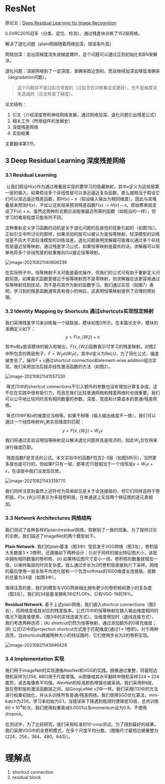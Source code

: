 # ResNet

原论文：[Deep Residual Learning for Image Recognition](https://arxiv.org/abs/1512.03385)

ILSVRC2015冠军（分类、定位、检测）。通过残差块训练了152层网络。

解决了退化问题（plain网络随着网络加深，错误率升高）



网络加深：会出现梯度消失或梯度爆炸，这个问题可以通过正则初始化和BN来解决。

退化问题：深层网络到了一定深度，准确率趋近饱和，而且继续加深会降低准确率（degradation问题）。

> 这个问题并不是过拟合导致的（过拟合在训练集应该更好），也不是梯度消失造成的（论文检查了梯度）。



论文结构：

1. 引文（介绍深度卷积神经网络发展，通过网络加深、退化问题引出残差公式）
2. 相关工作（所用组件的发展史）
3. 深度残差网络
4. 实验结果



主要翻译第3节。



## 3 Deep Residual Learning 深度残差网络

### 3.1 Residual Learning

​		让我们假设$H(x)$作为通过堆叠层实现的要学习的隐藏映射，其中$x$定义为这些层第一层的输入。如果假设多个非线性层可以渐近逼近复杂函数，那么就相当于假设它们可以渐近逼近残差函数，即$H(x)-x$（假设输入输出为相同维度）。因此与其堆叠层来预测$H(x)$，不如让这些层来预测残差函数$F(x):= H(x)-x$。原始寒素就变成了$F(x)+x$。虽然这两种形式都应该能够逼近所需的函数（如假设的一样），但学习的难易程度可能有所不同。

​		这种重新定义学习函数的动机是关于退化问题的反直觉的现象引起的（如图1左）。正如引文中所讨论的那样，如果添加的层可以被认为是恒等映射，较深模型的训练误差不应大于其较浅模型的训练误差。退化问题表明求解器可能难以通过多个非线性层逼近恒等映射。通过残差学习公式，如果恒等映射是最优的话，求解器可以简单地将多个非线性层的权重推向0以接近恒等映射。

![image-20210821140606339](images/image-20210821140606339.png)

​		在实际例子中，恒等映射不太可能是最优操作，但我们的公式可有助于重新定义问题前提。如果最优函数更接近于恒等映射而不是零映射，则求解器应该更容易通过恒等映射找到扰动，而不是将其作为新的函数学习。我们通过实验（如图7）表明，学习到的残差函数通常具有很小的响应，这表明恒等映射提供了合理的预处理。

### 3.2 Identity Mapping by Shortcuts 通过shortcuts实现恒定映射

​		我们采用残差学习来训练每一个级联层。模块如图2所示。在本篇论文中，模块的准确定义如下：
$$
\begin{equation}
y= F(x,\{W_i\}) + x \tag{1}
\end{equation}
$$
其中$x$和$y$是该模块的输入和输出。$F(x,\{W_i\})$函数表示可学习的残差映射。对图2中所包含的两层例子，$F=W_2\sigma(W_1x)$，其中$\sigma$定义为ReLU，为了简化公式，偏差被舍去了。操作$F+x$通过shortcut connection和element-wise addition组合实现。我们采用加法后接非线性激活函数的方法（如图2）。

![image-20210821141557330](images/image-20210821141557330.png)

​		等式(1)中的shortcut connections不引入额外的参数也没有增加计算复杂度。这不仅在实践中很有吸引力，而且在我们比较普通网络和残差网络时也很重要。我们可以公平地比较同时具有相同数量的参数、深度、宽度和计算成本的普通/残差网络。

​		等式(1)中$F$和$x$的维度应当相等。如果不相等（输入输出维度不一致），我们可以通过一个线性映射$W_s$来实现维度的匹配：
$$
y=F(x,\{W_i\}) + W_s x \tag{2}
$$
我们将通过实验证明恒等映射足以解决退化问题并且是经济的，因此$W_s$仅仅用来进行维度匹配。

​		残差函数$F$是灵活的公式。本文实验中的函数$F$包含2-3层（如图5所示），当然更多层也是可行的。但如果$F$只有一层，那等式(1)就相当于一个线性层$y=W_1x + x$，在该层中我们没发现优势。

![image-20210821143318770](images/image-20210821143318770.png)

​		我们同样注意到虽然上述符号为简单起见是关于全连接层的，但它们同样适用于卷积层。$F(x,\{W_i\})$可表示为多层卷积层。在单通道上实现两个特征图的逐元素相加。



### 3.3 Network Architectures 网络结构

​		我们测试了各种各样的plain/residual网络，观察到了一致的现象。为了提供讨论的实例，我们描述了ImageNet的两个模型如下。

**Plain Network.** 我们的plain基准（图3中）受启发于VGG网络（图3左）。卷积层大多数是$3 \times 3$卷积，还遵循如下两种设计：(i)对于同样的输出特征图大小，该层中拥有相同数量的卷积核，(ii) 如果特征图尺寸变小一倍，卷积核的数量就增加一倍，以保持每层的时间复杂度。我么通过步长为2的卷积层直接执行下采样。网络的最后使用一层全局平均池化层和一个包含softmax的1000维度全连接层。层数的总量为34层（如图3中）。

​		值得注意的是，我们的模型与VGG网络相比拥有更少的卷积核和更小的复杂度（图3左）。我们的34层基准拥有36亿FLOPs，只有VGG-19的18%。

**Residual Network.** 基于上述plain网络，我们插入shortcut connections（图3右），将网络变成其对应的残差版本。公式(1)中的恒等映射在输入输出维度相同的情况下能直接使用，（图3中的实线连接方式）。当维度增加时（虚线连接方式），我们考虑两种选项：(A) shortcut仍然为恒等映射，通过添加额外的0填充维度；(B) 公式(2)中的projection shortcut方式用于匹配维度(通过$1 \times 1$卷积)。对于两种选项，当shortcuts跨越两种大小的特征图时，它们使用步长为2的卷积实现。

![image-20210821143946428](images/image-20210821143946428.png)

### 3.4 Implementation 实现

​		我们用于ImageNet的实现遵循AlexNet和VGG的实践。图像通过重整，将最短边随机采样为[256, 480]用于尺度增强。从图像或其水平翻转中随机采样$224 \times 224$裁剪，减去每像素平均值。AlexNet的标准颜色增强也被采纳。我们采用BN层，放在卷积层和激活函数层之间，如GoogLeNet v2中一样。我们采用[13]中的方法进行权重初始化，并从头训练所有普通/残差网络。我们使用SGD优化算法，mini-batch为256。学习率初始为0.1，当错误率下降遇到瓶颈时便降低10倍，总共训练$60 \times 10^4$轮次。我们使用权重衰减0.0001以及momentum设为0.9。不使用dropout。

​		在测试中，为了比较研究，我们采用标准的10-crop测试。为了得到最好的结果，我们采用VGG中的全卷积模式，在多个尺度平均分数。（图像尺寸最短边被重整为{224，256，384，480，640}）。



# 理解点

1. shortcut connection
2. residual block

